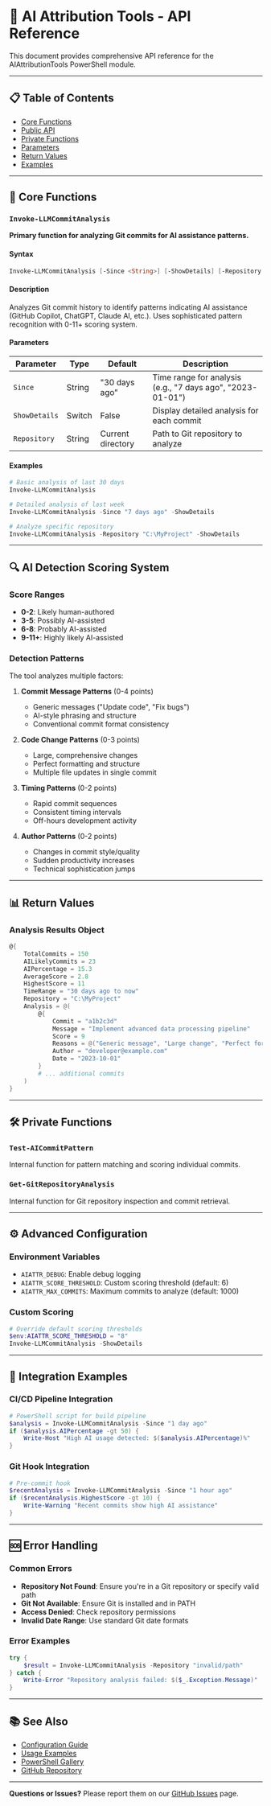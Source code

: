 # 🤖 AI Attribution Tools - API Reference

This document provides comprehensive API reference for the AIAttributionTools PowerShell module.

---

## 📋 **Table of Contents**

- [Core Functions](#core-functions)
- [Public API](#public-api)
- [Private Functions](#private-functions)
- [Parameters](#parameters)
- [Return Values](#return-values)
- [Examples](#examples)

---

## 🚀 **Core Functions**

### `Invoke-LLMCommitAnalysis`

**Primary function for analyzing Git commits for AI assistance patterns.**

#### **Syntax**
```powershell
Invoke-LLMCommitAnalysis [-Since <String>] [-ShowDetails] [-Repository <String>] [<CommonParameters>]
```

#### **Description**
Analyzes Git commit history to identify patterns indicating AI assistance (GitHub Copilot, ChatGPT, Claude AI, etc.). Uses sophisticated pattern recognition with 0-11+ scoring system.

#### **Parameters**

| Parameter | Type | Default | Description |
|-----------|------|---------|-------------|
| `Since` | String | "30 days ago" | Time range for analysis (e.g., "7 days ago", "2023-01-01") |
| `ShowDetails` | Switch | False | Display detailed analysis for each commit |
| `Repository` | String | Current directory | Path to Git repository to analyze |

#### **Examples**
```powershell
# Basic analysis of last 30 days
Invoke-LLMCommitAnalysis

# Detailed analysis of last week
Invoke-LLMCommitAnalysis -Since "7 days ago" -ShowDetails

# Analyze specific repository
Invoke-LLMCommitAnalysis -Repository "C:\MyProject" -ShowDetails
```

---

## 🔍 **AI Detection Scoring System**

### **Score Ranges**
- **0-2**: Likely human-authored
- **3-5**: Possibly AI-assisted
- **6-8**: Probably AI-assisted
- **9-11+**: Highly likely AI-assisted

### **Detection Patterns**
The tool analyzes multiple factors:

1. **Commit Message Patterns** (0-4 points)
   - Generic messages ("Update code", "Fix bugs")
   - AI-style phrasing and structure
   - Conventional commit format consistency

2. **Code Change Patterns** (0-3 points)
   - Large, comprehensive changes
   - Perfect formatting and structure
   - Multiple file updates in single commit

3. **Timing Patterns** (0-2 points)
   - Rapid commit sequences
   - Consistent timing intervals
   - Off-hours development activity

4. **Author Patterns** (0-2 points)
   - Changes in commit style/quality
   - Sudden productivity increases
   - Technical sophistication jumps

---

## 📊 **Return Values**

### **Analysis Results Object**
```powershell
@{
    TotalCommits = 150
    AILikelyCommits = 23
    AIPercentage = 15.3
    AverageScore = 2.8
    HighestScore = 11
    TimeRange = "30 days ago to now"
    Repository = "C:\MyProject"
    Analysis = @(
        @{
            Commit = "a1b2c3d"
            Message = "Implement advanced data processing pipeline"
            Score = 9
            Reasons = @("Generic message", "Large change", "Perfect formatting")
            Author = "developer@example.com"
            Date = "2023-10-01"
        }
        # ... additional commits
    )
}
```

---

## 🛠️ **Private Functions**

### `Test-AICommitPattern`
Internal function for pattern matching and scoring individual commits.

### `Get-GitRepositoryAnalysis`
Internal function for Git repository inspection and commit retrieval.

---

## ⚙️ **Advanced Configuration**

### **Environment Variables**
- `AIATTR_DEBUG`: Enable debug logging
- `AIATTR_SCORE_THRESHOLD`: Custom scoring threshold (default: 6)
- `AIATTR_MAX_COMMITS`: Maximum commits to analyze (default: 1000)

### **Custom Scoring**
```powershell
# Override default scoring thresholds
$env:AIATTR_SCORE_THRESHOLD = "8"
Invoke-LLMCommitAnalysis -ShowDetails
```

---

## 🔗 **Integration Examples**

### **CI/CD Pipeline Integration**
```powershell
# PowerShell script for build pipeline
$analysis = Invoke-LLMCommitAnalysis -Since "1 day ago"
if ($analysis.AIPercentage -gt 50) {
    Write-Host "High AI usage detected: $($analysis.AIPercentage)%"
}
```

### **Git Hook Integration**
```powershell
# Pre-commit hook
$recentAnalysis = Invoke-LLMCommitAnalysis -Since "1 hour ago"
if ($recentAnalysis.HighestScore -gt 10) {
    Write-Warning "Recent commits show high AI assistance"
}
```

---

## 🆘 **Error Handling**

### **Common Errors**
- **Repository Not Found**: Ensure you're in a Git repository or specify valid path
- **Git Not Available**: Ensure Git is installed and in PATH
- **Access Denied**: Check repository permissions
- **Invalid Date Range**: Use standard Git date formats

### **Error Examples**
```powershell
try {
    $result = Invoke-LLMCommitAnalysis -Repository "invalid/path"
} catch {
    Write-Error "Repository analysis failed: $($_.Exception.Message)"
}
```

---

## 📚 **See Also**

- [Configuration Guide](Configuration.md)
- [Usage Examples](../examples/)
- [PowerShell Gallery](https://www.powershellgallery.com/packages/AIAttributionTools)
- [GitHub Repository](https://github.com/thisis-romar/emblem.io-whatsapp-receipts)

---

**Questions or Issues?** Please report them on our [GitHub Issues](https://github.com/thisis-romar/emblem.io-whatsapp-receipts/issues) page.